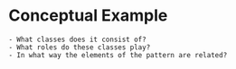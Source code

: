  # Conceptual Example
    - What classes does it consist of?
    - What roles do these classes play?
    - In what way the elements of the pattern are related?